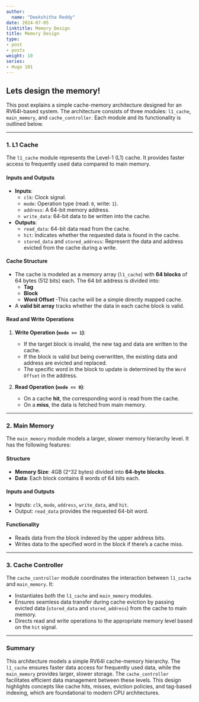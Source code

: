 ```yaml
---
author:
  name: "Deekshitha Reddy"
date: 2024-07-05
linktitle: Memory Design 
title: Memory Design
type:
- post
- posts
weight: 10
series:
- Hugo 101
---
```



## Lets design the memory!

This post explains a simple cache-memory architecture designed for an RV64I-based system. The architecture consists of three modules: `l1_cache`, `main_memory`, and `cache_controller`. Each module and its functionality is outlined below.

---

### **1. L1 Cache**
The `l1_cache` module represents the Level-1 (L1) cache. It provides faster access to frequently used data compared to main memory.

#### **Inputs and Outputs**
- **Inputs**:
  - `clk`: Clock signal.
  - `mode`: Operation type (read: `0`, write: `1`).
  - `address`: A 64-bit memory address.
  - `write_data`: 64-bit data to be written into the cache.
- **Outputs**:
  - `read_data`: 64-bit data read from the cache.
  - `hit`: Indicates whether the requested data is found in the cache.
  - `stored_data` and `stored_address`: Represent the data and address evicted from the cache during a write.

#### **Cache Structure**
- The cache is modeled as a memory array (`l1_cache`) with **64 blocks** of 64 bytes (512 bits) each. The 64 bit address is divided into: 
  - **Tag**
  - **Block**
  - **Word Offset**
-This cache will be a simple directly mapped cache.
- A **valid bit array** tracks whether the data in each cache block is valid.

#### **Read and Write Operations**
1. **Write Operation (`mode == 1`)**:
   - If the target block is invalid, the new tag and data are written to the cache.
   - If the block is valid but being overwritten, the existing data and address are evicted and replaced.
   - The specific word in the block to update is determined by the `Word Offset` in the address.

2. **Read Operation (`mode == 0`)**:
   - On a cache **hit**, the corresponding word is read from the cache.
   - On a **miss**, the data is fetched from main memory.

---

### **2. Main Memory**
The `main_memory` module models a larger, slower memory hierarchy level. It has the following features:

#### **Structure**
- **Memory Size**: 4GB (2^32 bytes) divided into **64-byte blocks**.
- **Data**: Each block contains 8 words of 64 bits each.

#### **Inputs and Outputs**
- Inputs: `clk`, `mode`, `address`, `write_data`, and `hit`.
- Output: `read_data` provides the requested 64-bit word.

#### **Functionality**
- Reads data from the block indexed by the upper address bits.
- Writes data to the specified word in the block if there’s a cache miss.

---

### **3. Cache Controller**
The `cache_controller` module coordinates the interaction between `l1_cache` and `main_memory`. It:
- Instantiates both the `l1_cache` and `main_memory` modules.
- Ensures seamless data transfer during cache eviction by passing evicted data (`stored_data` and `stored_address`) from the cache to main memory.
- Directs read and write operations to the appropriate memory level based on the `hit` signal.

---

### **Summary**
This architecture models a simple RV64I cache-memory hierarchy. The `l1_cache` ensures faster data access for frequently used data, while the `main_memory` provides larger, slower storage. The `cache_controller` facilitates efficient data management between these levels. This design highlights concepts like cache hits, misses, eviction policies, and tag-based indexing, which are foundational to modern CPU architectures.

